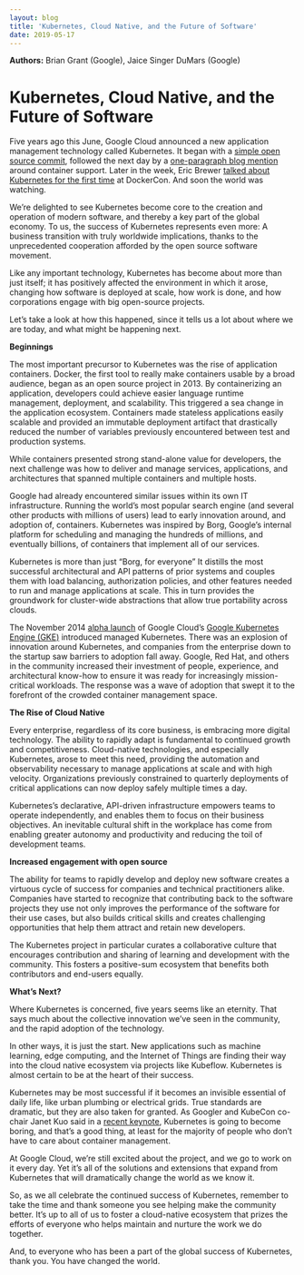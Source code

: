 ```yaml
---
layout: blog
title: 'Kubernetes, Cloud Native, and the Future of Software'
date: 2019-05-17
---
```


**Authors:** Brian Grant (Google), Jaice Singer DuMars (Google)

# Kubernetes, Cloud Native, and the Future of Software

Five years ago this June, Google Cloud announced a new application management technology called Kubernetes. It began with a [simple open source commit](https://github.com/kubernetes/kubernetes/commit/2c4b3a562ce34cddc3f8218a2c4d11c7310e6d56), followed the next day by a [one-paragraph blog mention](https://cloudplatform.googleblog.com/2014/06/an-update-on-container-support-on-google-cloud-platform.html) around container support. Later in the week, Eric Brewer [talked about Kubernetes for the first time](https://www.youtube.com/watch?v=YrxnVKZeqK8) at DockerCon. And soon the world was watching. 

We’re delighted to see Kubernetes become core to the creation and operation of modern software, and thereby a key part of the global economy. To us, the success of Kubernetes represents even more: A business transition with truly worldwide implications, thanks to the unprecedented cooperation afforded by the open source software movement. 

Like any important technology, Kubernetes has become about more than just itself; it has positively affected the environment in which it arose, changing how software is deployed at scale, how work is done, and how corporations engage with big open-source projects.

Let’s take a look at how this happened, since it tells us a lot about where we are today, and what might be happening next.

**Beginnings**

The most important precursor to Kubernetes was the rise of application containers. Docker, the first tool to really make containers usable by a broad audience, began as an open source project in 2013. By containerizing an application, developers could achieve easier language runtime management, deployment, and scalability. This triggered a sea change in the application ecosystem. Containers made stateless applications easily scalable and provided an immutable deployment artifact that drastically reduced the number of variables previously encountered between test and production systems. 

While containers presented strong stand-alone value for developers, the next challenge was how to deliver and manage services, applications, and architectures that spanned multiple containers and multiple hosts. 

Google had already encountered similar issues within its own IT infrastructure. Running the world’s most popular search engine (and several other products with millions of users) lead to early innovation around, and adoption of, containers. Kubernetes was inspired by Borg, Google’s internal platform for scheduling and managing the hundreds of millions, and eventually billions, of containers that implement all of our services. 

Kubernetes is more than just “Borg, for everyone” It distills the most successful architectural and API patterns of prior systems and couples them with load balancing, authorization policies, and other features needed to run and manage applications at scale. This in turn provides the groundwork for cluster-wide abstractions that allow true portability across clouds.

The November 2014 [alpha launch](https://cloudplatform.googleblog.com/2014/11/google-cloud-platform-live-introducing-container-engine-cloud-networking-and-much-more.html) of Google Cloud’s [Google Kubernetes Engine (GKE)](https://cloud.google.com/kubernetes-engine/) introduced managed Kubernetes. There was an explosion of innovation around Kubernetes, and companies from the enterprise down to the startup saw barriers to adoption fall away. Google, Red Hat, and others in the community increased their investment of people, experience, and architectural know-how to ensure it was ready for increasingly mission-critical workloads. The response was a wave of adoption that swept it to the forefront of the crowded container management space. 

**The Rise of Cloud Native**

Every enterprise, regardless of its core business, is embracing more digital technology. The ability to rapidly adapt is fundamental to continued growth and competitiveness. Cloud-native technologies, and especially Kubernetes, arose to meet this need, providing the automation and observability necessary to manage applications at scale and with high velocity. Organizations previously constrained to quarterly deployments of critical applications can now deploy safely multiple times a day.

Kubernetes’s declarative, API-driven infrastructure empowers teams to operate independently, and enables them to focus on their business objectives. An inevitable cultural shift in the workplace has come from enabling greater autonomy and productivity and reducing the toil of development teams.

**Increased engagement with open source**

The ability for teams to rapidly develop and deploy new software creates a virtuous cycle of success for companies and technical practitioners alike. Companies have started to recognize that contributing back to the software projects they use not only improves the performance of the software for their use cases, but also builds critical skills and creates challenging opportunities that help them attract and retain new developers.

The Kubernetes project in particular curates a collaborative culture that encourages contribution and sharing of learning and development with the community. This fosters a positive-sum ecosystem that benefits both contributors and end-users equally.

**What’s Next?**

Where Kubernetes is concerned, five years seems like an eternity. That says much about the collective innovation we’ve seen in the community, and the rapid adoption of the technology. 

In other ways, it is just the start. New applications such as machine learning, edge computing, and the Internet of Things are finding their way into the cloud native ecosystem via projects like Kubeflow. Kubernetes is almost certain to be at the heart of their success.

Kubernetes may be most successful if it becomes an invisible essential of daily life, like urban plumbing or electrical grids. True standards are dramatic, but they are also taken for granted. As Googler and KubeCon co-chair Janet Kuo said in a [recent keynote](https://www.youtube.com/watch?v=LAO7RuWwfzA), Kubernetes is going to become boring, and that’s a good thing, at least for the majority of people who don’t have to care about container management. 

At Google Cloud, we’re still excited about the project, and we go to work on it every day. Yet it’s all of the solutions and extensions that expand from Kubernetes that will dramatically change the world as we know it.

So, as we all celebrate the continued success of Kubernetes, remember to take the time and thank someone you see helping make the community better. It’s up to all of us to foster a cloud-native ecosystem that prizes the efforts of everyone who helps maintain and nurture the work we do together.

And, to everyone who has been a part of the global success of Kubernetes, thank you. You have changed the world.
